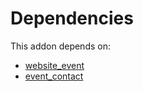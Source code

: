 # Dependencies

This addon depends on:

- [website_event](https://github.com/bringout/oca-ocb-website/tree/cb9a46cc55f7bd1957cc3060c4c132de447e2276/odoo-bringout-oca-ocb-website_event)
- [event_contact](https://github.com/bringout/oca-mrp)
